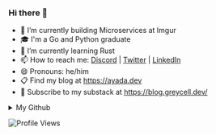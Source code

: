 ### Hi there 👋

- 🔭 I’m currently building Microservices at Imgur
- 🎓 I'm a Go and Python graduate
- 🌱 I’m currently learning Rust
- 📫 How to reach me: [Discord](https://discord.gg/2DATmmrn) | [Twitter](https://twitter.com/abvarun) | [LinkedIn](https://www.linkedin.com/in/abvarun226/)
- 😄 Pronouns: he/him
- 📋 Find my blog at https://ayada.dev
- 📖 Subscribe to my substack at https://blog.greycell.dev/

<details>
<summary>My Github</summary>

<p align="center"> <img src="https://github-readme-stats.vercel.app/api?username=abvarun226&show_icons=true&theme=flag-india" alt="Bharghava Varun Ayada's Stats" />

</details>

![Profile Views](https://profile-counter.glitch.me/abvarun226/count.svg)
